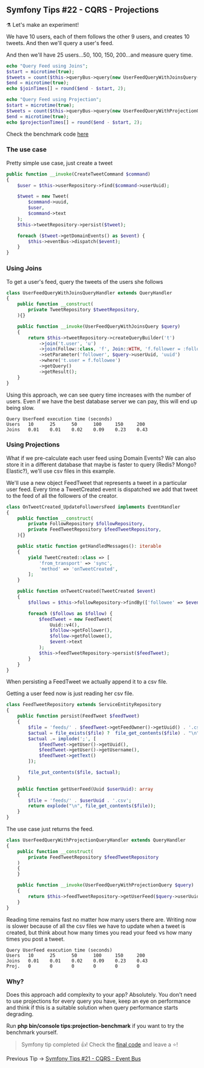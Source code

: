 ## Symfony Tips #22 - CQRS - Projections

⚗️ Let's make an experiment!

We have 10 users, each of them follows the other 9 users, and creates 10 tweets. And then we'll query a user's feed.

And then we'll have 25 users...50, 100, 150, 200...and measure query time.

```php
echo "Query Feed using Joins";
$start = microtime(true);
$tweets = count($this->queryBus->query(new UserFeedQueryWithJoinsQuery($uuids[0])));
$end = microtime(true);
echo $joinTimes[] = round($end - $start, 2);

echo "Query Feed using Projection";
$start = microtime(true);
$tweets = count($this->queryBus->query(new UserFeedQueryWithProjectionQuery($uuids[0])));
$end = microtime(true);
echo $projectionTimes[] = round($end - $start, 2);
```

Check the benchmark code [here](https://github.com/albertobeiz/symfony-tips/blob/22/src/Apps/SymfonyCommands/ProjectionBenchmark.php)

### The use case

Pretty simple use case, just create a tweet
```php
public function __invoke(CreateTweetCommand $command)
{
    $user = $this->userRepository->find($command->userUuid);

    $tweet = new Tweet(
        $command->uuid,
        $user,
        $command->text
    );
    $this->tweetRepository->persist($tweet);

    foreach ($tweet->getDomainEvents() as $event) {
        $this->eventBus->dispatch($event);
    }
}
```    

### Using Joins

To get a user's feed, query the tweets of the users she follows
```php
class UserFeedQueryWithJoinsQueryHandler extends QueryHandler
{
    public function __construct(
        private TweetRepository $tweetRepository,
    ){}

    public function __invoke(UserFeedQueryWithJoinsQuery $query)
    {
        return $this->tweetRepository->createQueryBuilder('t')
            ->join('t.user', 'u')
            ->join(Follow::class, 'f', Join::WITH, 'f.follower = :follower')
            ->setParameter('follower', $query->userUuid, 'uuid')
            ->where('t.user = f.followee')
            ->getQuery()
            ->getResult();
    }
}
```    

Using this approach, we can see query time increases with the number of users. Even if we have the best database server we can pay, this will end up being slow.

    Query UserFeed execution time (seconds)
    Users   10      25      50      100     150     200     
    Joins   0.01    0.01    0.02    0.09    0.23    0.43
    

### Using Projections

What if we pre-calculate each user feed using Domain Events? We can also store it in a different database that maybe is faster to query (Redis? Mongo? Elastic?), we'll use csv files in this example.

We'll use a new object FeedTweet that represents a tweet in a particular user feed. Every time a TweetCreated event is dispatched we add that tweet to the feed of all the followers of the creator.
```php
class OnTweetCreated_UpdateFollowersFeed implements EventHandler
{
    public function __construct(
        private FollowRepository $followRepository,
        private FeedTweetRepository $feedTweetRepository,
    ){}

    public static function getHandledMessages(): iterable
    {
        yield TweetCreated::class => [
            'from_transport' => 'sync',
            'method' => 'onTweetCreated',
        ];
    }

    public function onTweetCreated(TweetCreated $event)
    {
        $follows = $this->followRepository->findBy(['followee' => $event->userUuid]);

        foreach ($follows as $follow) {
            $feedTweet = new FeedTweet(
                Uuid::v4(),
                $follow->getFollower(),
                $follow->getFollowee(),
                $event->text
            );
            $this->feedTweetRepository->persist($feedTweet);
        }
    }
}
```    

When persisting a FeedTweet we actually append it to a csv file.

Getting a user feed now is just reading her csv file.
```php
class FeedTweetRepository extends ServiceEntityRepository
{
    public function persist(FeedTweet $feedTweet)
    {
        $file = 'feeds/' . $feedTweet->getFeedOwner()->getUuid() . '.csv';
        $actual = file_exists($file) ?  file_get_contents($file) . "\n" : '';
        $actual .= implode(';', [
            $feedTweet->getUser()->getUuid(),
            $feedTweet->getUser()->getUsername(),
            $feedTweet->getText()
        ]);

        file_put_contents($file, $actual);
    }

    public function getUserFeed(Uuid $userUuid): array
    {
        $file = 'feeds/' . $userUuid . '.csv';
        return explode("\n", file_get_contents($file));
    }
}
```   

The use case just returns the feed.
```php
class UserFeedQueryWithProjectionQueryHandler extends QueryHandler
{
    public function __construct(
        private FeedTweetRepository $feedTweetRepository
    )
    {
    }

    public function __invoke(UserFeedQueryWithProjectionQuery $query)
    {
        return $this->feedTweetRepository->getUserFeed($query->userUuid);
    }
}
```    

Reading time remains fast no matter how many users there are. Writing now is slower because of all the csv files we have to update when a tweet is created, but think about how many times you read your feed vs how many times you post a tweet.

    Query UserFeed execution time (seconds)
    Users   10      25      50      100     150     200     
    Joins   0.01    0.01    0.02    0.09    0.23    0.43    
    Proj.   0       0       0       0       0       0
    

### Why?

Does this approach add complexity to your app? Absolutely. You don't need to use projections for every query you have, keep an eye on performance and think if this is a suitable solution when query performance starts degrading.

Run **php bin/console tips:projection-benchmark** if you want to try the benchmark yourself.

> Symfony tip completed 👍! Check the [final code](https://github.com/albertobeiz/symfony-tips/tree/22) and leave a ⭐️!

Previous Tip -> [Symfony Tips #21 - CQRS - Event Bus]([https://github.com/albertobeiz/symfony-tips/tree/21](https://github.com/albertobeiz/symfony-tips/tree/21))
